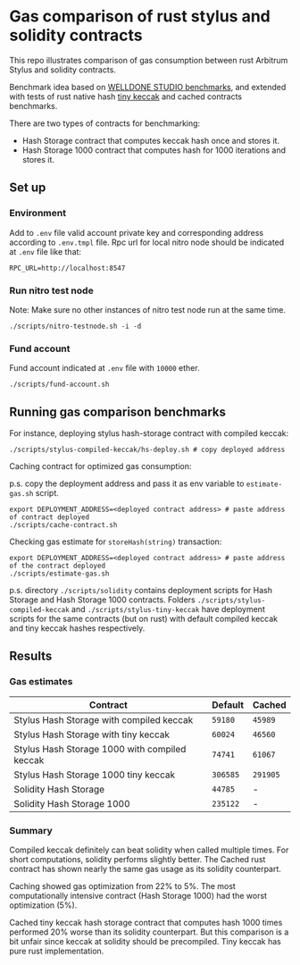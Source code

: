 # Gas comparison of rust stylus and solidity contracts

This repo illustrates comparison of gas consumption between rust Arbitrum Stylus and solidity contracts.

Benchmark idea based on [WELLDONE STUDIO benchmarks](https://docs.welldonestudio.io/tutorials/arbitrum-stylus-benchmark/), and extended with tests of rust native hash [tiny keccak](https://docs.rs/tiny-keccak/latest/tiny_keccak/) and cached contracts benchmarks.

There are two types of contracts for benchmarking:

- Hash Storage contract that computes keccak hash once and stores it.
- Hash Storage 1000 contract that computes hash for 1000 iterations and stores it.

## Set up

### Environment

Add to `.env` file valid account private key and corresponding address according to `.env.tmpl` file.
Rpc url for local nitro node should be indicated at `.env` file like that:

```shell
RPC_URL=http://localhost:8547
```

### Run nitro test node

Note: Make sure no other instances of nitro test node run at the same time.

```shell
./scripts/nitro-testnode.sh -i -d
```

### Fund account

Fund account indicated at `.env` file with `10000` ether.

```shell
./scripts/fund-account.sh
``` 

## Running gas comparison benchmarks

For instance, deploying stylus hash-storage contract with compiled keccak:

```shell
./scripts/stylus-compiled-keccak/hs-deploy.sh # copy deployed address
```

Caching contract for optimized gas consumption:

p.s. copy the deployment address and pass it as env variable to `estimate-gas.sh` script.

```shell
export DEPLOYMENT_ADDRESS=<deployed contract address> # paste address of contract deployed
./scripts/cache-contract.sh
```

Checking gas estimate for `storeHash(string)` transaction:

```shell
export DEPLOYMENT_ADDRESS=<deployed contract address> # paste address of the contract deployed
./scripts/estimate-gas.sh
```

p.s. directory `./scripts/solidity` contains deployment scripts for Hash Storage and Hash Storage 1000 contracts.
Folders `./scripts/stylus-compiled-keccak` and `./scripts/stylus-tiny-keccak` have deployment scripts for the same
contracts (but on rust) with default compiled keccak and tiny keccak hashes respectively.

## Results

### Gas estimates

| Contract                                      | Default  | Cached   |
|-----------------------------------------------|----------|----------|
| Stylus Hash Storage with compiled keccak      | `59180`  | `45989`  |
| Stylus Hash Storage with tiny keccak          | `60024`  | `46560`  |
| Stylus Hash Storage 1000 with compiled keccak | `74741`  | `61067`  |
| Stylus Hash Storage 1000 tiny keccak          | `306585` | `291905` |
| Solidity Hash Storage                         | `44785`  | -        |
| Solidity Hash Storage 1000                    | `235122` | -        |

### Summary
Compiled keccak definitely can beat solidity when called multiple times. For short computations, solidity performs slightly better. The Cached rust contract has shown nearly the same gas usage as its solidity counterpart.

Caching showed gas optimization from 22% to 5%. The most computationally intensive contract (Hash Storage 1000) had the worst optimization (5%).

Cached tiny keccak hash storage contract that computes hash 1000 times performed 20% worse than its solidity counterpart. But this comparison is a bit unfair since keccak at solidity should be precompiled. Tiny keccak has pure rust implementation.